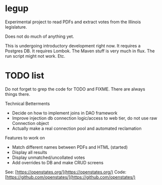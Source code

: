 # legup

Experimental project to read PDFs and extract votes from the Illinois legislature.

Does not do much of anything yet.

This is undergoing introductory development right now. It requires a Postgres DB.
It requires Lombok. The Maven stuff is very much in flux. The run script might
not work. Etc.

# TODO list

Do not forget to grep the code for TODO and FIXME. There are always things there.

Technical Betterments

* Decide on how to implement joins in DAO framework
* Improve injection db connection logic/access to web tier, do not use raw Connection object
* Actually make a real connection pool and automated reclamation

Features to work on

* Match different names between PDFs and HTML (started)
 * Display all results
 * Display unmatched/uncollated votes
* Add overrides to DB and make CRUD screens


See: [https://openstates.org/](https://openstates.org/)
Code: [https://github.com/openstates/](https://github.com/openstates/)

